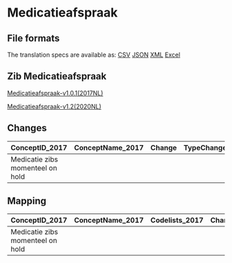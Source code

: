 # Medicatieafspraak
## File formats

The translation specs are available as: 
[CSV](../csv/Medicatieafspraak.csv) [JSON](../json/Medicatieafspraak.json) [XML](../xml/Medicatieafspraak.xml) [Excel](../excel/Medicatieafspraak.xlsx)



## Zib Medicatieafspraak

[Medicatieafspraak-v1.0.1(2017NL)](https://zibs.nl/wiki/Medicatieafspraak-v1.0.1(2017NL))

[Medicatieafspraak-v1.2(2020NL)](https://zibs.nl/wiki/Medicatieafspraak-v1.2(2020NL))









## Changes

| ConceptID_2017                   | ConceptName_2017   | Change   | TypeChange   | Impact_heen   | TRANSLATIE_spec_heen   | Impact_terug   | TRANSLATIE_spec_terug   | Omschrijving   |
|:---------------------------------|:-------------------|:---------|:-------------|:--------------|:-----------------------|:---------------|:------------------------|:---------------|
| Medicatie zibs momenteel on hold |                    |          |              |               |                        |                |                         |                |

## Mapping

| ConceptID_2017                   | ConceptName_2017   | Codelists_2017   | Change   | ConceptID_2020                   | ConceptName_2020   | Codelists_2020   | Bits   | Omschrijving   | TypeChange   | Impact_heen   | TRANSLATIE_spec_heen   | Impact_terug   | TRANSLATIE_spec_terug   |
|:---------------------------------|:-------------------|:-----------------|:---------|:---------------------------------|:-------------------|:-----------------|:-------|:---------------|:-------------|:--------------|:-----------------------|:---------------|:------------------------|
| Medicatie zibs momenteel on hold |                    |                  |          | Medicatie zibs momenteel on hold |                    |                  |        |                |              |               |                        |                |                         |

